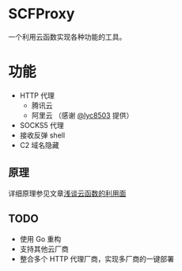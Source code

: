 # SCFProxy
一个利用云函数实现各种功能的工具。

# 功能
* HTTP 代理
  * 腾讯云
  * 阿里云 （感谢 [@lyc8503](https://github.com/lyc8503) 提供）
* SOCKS5 代理
* 接收反弹 shell
* C2 域名隐藏

## 原理
详细原理参见文章[浅谈云函数的利用面](https://xz.aliyun.com/t/9502)

## TODO
* 使用 Go 重构
* 支持其他云厂商
* 整合多个 HTTP 代理厂商，实现多厂商的一键部署
